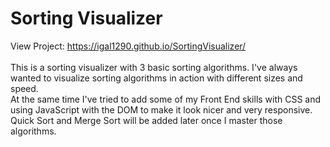 # Sorting Visualizer
View Project: https://igal1290.github.io/SortingVisualizer/
</br>
</br>
This is a sorting visualizer with 3 basic sorting algorithms. I've always wanted to visualize sorting algorithms in action with different sizes and speed.
</br>
At the same time I've tried to add some of my Front End skills with CSS and using JavaScript with the DOM to make it look nicer and very responsive.
</br>
Quick Sort and Merge Sort will be added later once I master those algorithms.
